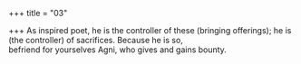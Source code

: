 +++
title = "03"

+++
As inspired poet, he is the controller of these (bringing offerings); he is  (the controller) of sacrifices. Because he is so,  
befriend for yourselves Agni, who gives and gains bounty.  